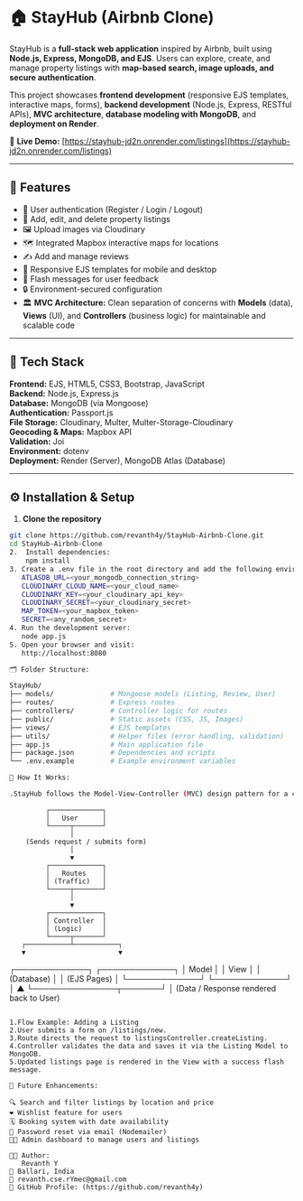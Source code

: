 # 🏠 StayHub (Airbnb Clone)

StayHub is a **full-stack web application** inspired by Airbnb, built using **Node.js, Express, MongoDB, and EJS**. Users can explore, create, and manage property listings with **map-based search, image uploads, and secure authentication**.  

This project showcases **frontend development** (responsive EJS templates, interactive maps, forms), **backend development** (Node.js, Express, RESTful APIs), **MVC architecture**, **database modeling with MongoDB**, and **deployment on Render**.

🔗 **Live Demo:** [https://stayhub-jd2n.onrender.com/listings](https://stayhub-jd2n.onrender.com/listings)

---

## 🌟 Features

- 🔐 User authentication (Register / Login / Logout)  
- 🏡 Add, edit, and delete property listings  
- 🖼️ Upload images via Cloudinary  
- 🗺️ Integrated Mapbox interactive maps for locations  
- ✍️ Add and manage reviews  
- 📱 Responsive EJS templates for mobile and desktop  
- 💬 Flash messages for user feedback  
- 🔒 Environment-secured configuration  
- 🏛️ **MVC Architecture:** Clean separation of concerns with **Models** (data), **Views** (UI), and **Controllers** (business logic) for maintainable and scalable code  

---

## 🧰 Tech Stack

**Frontend:** EJS, HTML5, CSS3, Bootstrap, JavaScript  
**Backend:** Node.js, Express.js  
**Database:** MongoDB (via Mongoose)  
**Authentication:** Passport.js  
**File Storage:** Cloudinary, Multer, Multer-Storage-Cloudinary  
**Geocoding & Maps:** Mapbox API  
**Validation:** Joi  
**Environment:** dotenv  
**Deployment:** Render (Server), MongoDB Atlas (Database)  

---

## ⚙️ Installation & Setup

1. **Clone the repository**
```bash
git clone https://github.com/revanth4y/StayHub-Airbnb-Clone.git
cd StayHub-Airbnb-Clone
2.  Install dependencies:
    npm install
3. Create a .env file in the root directory and add the following environment variables:
   ATLASDB_URL=<your_mongodb_connection_string>
   CLOUDINARY_CLOUD_NAME=<your_cloud_name>
   CLOUDINARY_KEY=<your_cloudinary_api_key>
   CLOUDINARY_SECRET=<your_cloudinary_secret>
   MAP_TOKEN=<your_mapbox_token>
   SECRET=<any_random_secret>
4. Run the development server:
   node app.js
5. Open your browser and visit:
   http://localhost:8080

🗂️ Folder Structure:

StayHub/
├── models/              # Mongoose models (Listing, Review, User)
├── routes/              # Express routes
├── controllers/         # Controller logic for routes
├── public/              # Static assets (CSS, JS, Images)
├── views/               # EJS templates
├── utils/               # Helper files (error handling, validation)
├── app.js               # Main application file
├── package.json         # Dependencies and scripts
└── .env.example         # Example environment variables

🔄 How It Works:

.StayHub follows the Model-View-Controller (MVC) design pattern for a clean and maintainable structure.
   ``` 
             ┌─────────────┐
             │   User      │
             └─────┬───────┘
                   │
        (Sends request / submits form)
                   │
                   ▼
             ┌─────────────┐
             │   Routes    │
             │ (Traffic)   │
             └─────┬───────┘
                   │
                   ▼
             ┌─────────────┐
             │ Controller  │
             │ (Logic)     │
             └─────┬───────┘
       ┌───────────┴───────────┐
       ▼                       ▼
┌─────────────┐           ┌─────────────┐
│   Model     │           │    View     │
│ (Database)  │           │ (EJS Pages) │
└─────────────┘           └─────────────┘
       │                       ▲
       └───────────────┬───────┘
                       │
      (Data / Response rendered back to User)
```

1.Flow Example: Adding a Listing
2.User submits a form on /listings/new.
3.Route directs the request to listingsController.createListing.
4.Controller validates the data and saves it via the Listing Model to MongoDB.
5.Updated listings page is rendered in the View with a success flash message.

🚀 Future Enhancements: 

🔍 Search and filter listings by location and price
❤️ Wishlist feature for users
🗓️ Booking system with date availability
📧 Password reset via email (Nodemailer)
🧑‍💼 Admin dashboard to manage users and listings

👨‍💻 Author:
   Revanth Y  
📍 Ballari, India  
📧 revanth.cse.rYmec@gmail.com 
💼 GitHub Profile: (https://github.com/revanth4y)
